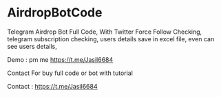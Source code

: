 # AirdropBotCode
Telegram Airdrop Bot Full Code, With Twitter Force Follow Checking, telegram subscription
checking, users details save in excel file, even
can see users details,

Demo : pm me  https://t.me/Jasil6684



Contact For buy full code or bot with tutorial

Contact : https://t.me/Jasil6684 


